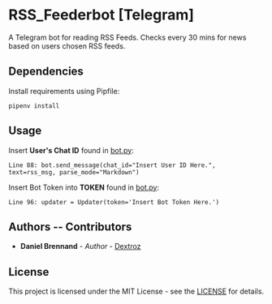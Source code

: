 # RSS_Feederbot [Telegram]
A Telegram bot for reading RSS Feeds.
Checks every 30 mins for news based on users chosen RSS feeds.


## Dependencies
Install requirements using Pipfile:
```
pipenv install
```

## Usage
Insert **User's Chat ID** found in [bot.py](bot.py):
```
Line 88: bot.send_message(chat_id="Insert User ID Here.", text=rss_msg, parse_mode="Markdown")
```

Insert Bot Token into **TOKEN** found in [bot.py](bot.py):
```
Line 96: updater = Updater(token='Insert Bot Token Here.')
```

## Authors -- Contributors

* **Daniel Brennand** - *Author* - [Dextroz](https://github.com/Dextroz)

## License
This project is licensed under the MIT License - see the [LICENSE](LICENSE) for details.